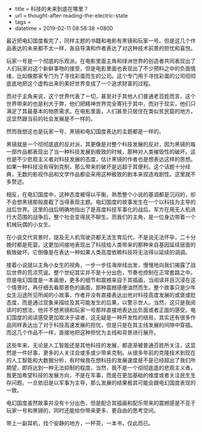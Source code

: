  - title = 科技的未来到底在哪里？
 - url = thought-after-reading-the-electric-state
 - tags = 
 - datetime = 2019-02-11 08:58:38 +0800

最近把电幻国度看完了，同样主题的书籍和电影有黑镜和玩家一号。但是这几个作品表达的未来都不太一样，各自导演和作者表达了对这种技术前景的担忧和喜悦。

<!--more-->

玩家一号是一个彻底的乐观派。在电影里面主角和绿洲世界的创造者共同表现出了人们玩家对这个新鲜事物的接受，但是电影里面也表现出了不少预料之中的负面情绪，比如像那家专门为了寻找彩蛋而生的公司。这个专门用于寻找彩蛋的公司彻彻底底地把这个虚构出来的美好世界变成了一个追求财富的过程。

而对于主角来说，这个世界代表了一切，甚至对于其他人们普通老百姓而言，这个世界带来的也是利大于弊，他们把精神世界完全寄托于其中，而对于现实，他们只满足了其最基本的物质需求。在电影里面，人们甚至只居住在类似贫民窟的地方，这显然跟当前的社会发展是不一样的。

然而我想这也是玩家一号、黑镜和电幻国度表达的主题都是一样的。

黑镜就是一个彻彻底底的反对派，其更像是对整个科技发展的反对，因为黑镜的每一部作品都表现出了当一种科技发展到极致的时候，那种对人类摧毁性的破坏。这也是不少悲观主义者对科技发展的态度，估计黑镜的作者也是想表达这样的思想。如果一种科技没有得到克制，那么带来的破坏是远超于其便利。这个话题十分经典，无数的影视作品和文学作品都会采用这种极致的剧本来捏造戏剧性。这里就不多赘述。

相反，在电幻国度中，这种态度被得以平衡。熟悉整个小说的基调都是沉闷的，却不会想黑镜那般直截了当得表现主题。电幻国度的故事发生在一个以科技为主导的战后世界。这里的战后明确地指出了是高度科技军事化的战后。军方在用无人机进行大范围的战争后，整个社会变得民不聊生。而我们的主角，是一位身边带着一个机械玩偶的小女生。

在小说交代背景时，提及无人机驾驶员都无法生育后代，不是说无法怀孕，二十分娩时都是死婴。这更加间接地表现出了科技给人类带来的那种来自基因延续层面的极致破坏。它倒像是在表达一种如果人类高度依赖科技将无法得以延续的调调。

接着小说就以主角小女生的视角，一步一步往海岸线出发，慢慢地向我们揭露了战后世界的荒凉荒诞。整个世纪其实并不是十分出色，节奏也控制在正常套路之中。但是电幻国度是一本画册，更多的细节和震撼来自于其插画，当阅读并且沉浸在这个情景时，再仔细去看那景色的画面，那种震撼感便油然而生。整个故事只是少年女生沿途所见所闻的小故事，作者并没有直接表达出他对科技高度发展的或褒或贬态度，而是通过现象来描绘及其可能发生的后果，以警示世人。当然，这只是我阅读时的想法，他并不想黑镜和玩家一号那样直接地表达出负面或者正面的感受。电幻国度的阅读感受更加取决于读者，这无疑是一种开发性的结局，其实还有很多作品同样表达出了对于科技高速发展的担忧，但是只是在其主线发展的间隙中穿插。而这几个作品不一样，直接地把这种担忧为主线和背景进行展开。

这些年来，无论是人工智能还是其他科技的发展，都逐渐被普通百姓所关注，这显然是一件好事，更多的人关注会或多或少带来克制。从很多年前的克隆技术到现在的人工智能和大数据分析，有时候我在想科技的发展速度是不是已经超出了我们所期望，即将达到一种无法抑制的程度，当然，我不是一个彻彻底底的悲观主义者，我更加希望科技的发展方向，不是在军事，而是在更加基础的维度或者关注民生生存问题。一旦依旧是以军事为主导，那么发展的结果极其可能会跟电幻国度表现的一致。

电幻国度虽然故事并没有十分出色，但是配合其插画和配乐带来的震撼感是不亚于玩家一号和黑镜的，同时还能给你带来更多、更自由的思考空间。

带上一副耳机，找个安静的地方，一杯茶，一本书，仅此而已。
